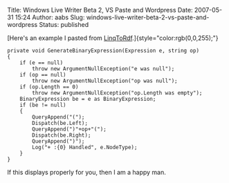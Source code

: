 Title: Windows Live Writer Beta 2, VS Paste and Wordpress
Date: 2007-05-31 15:24
Author: aabs
Slug: windows-live-writer-beta-2-vs-paste-and-wordpress
Status: published

[Here's an example I pasted from [LinqToRdf](http://code.google.com/p/linqtordf/).]{style="color:rgb(0,0,255);"}

    private void GenerateBinaryExpression(Expression e, string op)
    {
        if (e == null)
            throw new ArgumentNullException("e was null");
        if (op == null)
            throw new ArgumentNullException("op was null");
        if (op.Length == 0)
            throw new ArgumentNullException("op.Length was empty");
        BinaryExpression be = e as BinaryExpression;
        if (be != null)
        {
            QueryAppend("(");
            Dispatch(be.Left);
            QueryAppend(")"+op+"(");
            Dispatch(be.Right);
            QueryAppend(")");
            Log("+ :{0} Handled", e.NodeType);
        }
    }

If this displays properly for you, then I am a happy man.

[](http://11011.net/software/vspaste)
